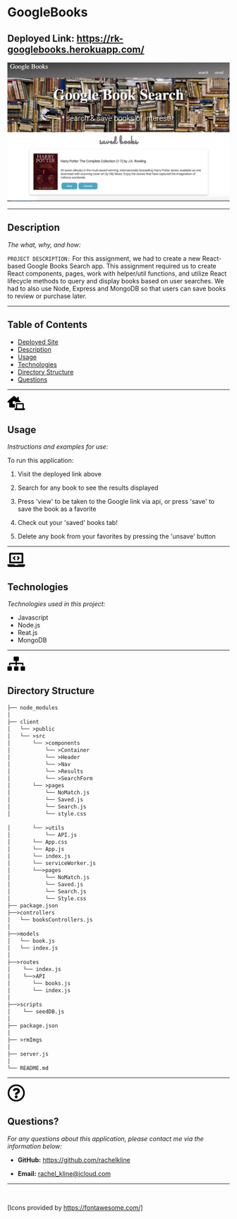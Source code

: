 # GoogleBooks

## Deployed Link: https://rk-googlebooks.herokuapp.com/

![IMAGE](./rmImgs/gBooks.png)


---

## Description

  *The what, why, and how:*

`PROJECT DESCRIPTION:` For this assignment, we had to create a new React-based Google Books Search app. This assignment required us to create React components, pages, work with helper/util functions, and utilize React lifecycle methods to query and display books based on user searches. We had to also use Node, Express and MongoDB so that users can save books to review or purchase later.


  ---


## Table of Contents

  - [Deployed Site](#deployed-site)
  - [Description](#description)
  - [Usage](#usage)
  - [Technologies](#technologies)
  - [Directory Structure](#directory-structure)
  - [Questions](#questions)
 
 ---

<img src = "rmImgs/laptop-house-solid.svg" width="40">


## Usage
  *Instructions and examples for use:*

To run this application:
1. Visit the deployed link above

2. Search for any book to see the results displayed

3. Press 'view' to be taken to the Google link via api, or press 'save' to save the book as a favorite

4. Check out your 'saved' books tab!

5. Delete any book from your favorites by pressing the 'unsave' button

---

<img src = "rmImgs/laptop-code-solid.svg" width="40">


## Technologies
*Technologies used in this project:*
 - Javascript
 - Node.js
 - Reat.js
 - MongoDB

 ---
 <img src = "rmImgs/sitemap-solid.svg" width="40">

## Directory Structure
```
├── node_modules
│ 
├── client
│   └── >public
│   └── >src  
│       └── >components
│           └── >Container
│           └── >Header
│           └── >Nav
│           └── >Results
│           └── >SearchForm
│       └── >pages
│           └── NoMatch.js
│           └── Saved.js
│           └── Search.js
│           └── style.css

│       └── >utils
│           └── API.js
│       └── App.css 
│       └── App.js
│       └── index.js
│       └── serviceWorker.js
│       └──>pages
│           └── NoMatch.js
│           └── Saved.js
│           └── Search.js
│           └── Style.css
├── package.json
├──>controllers
│   └── booksControllers.js 
│  
├──>models
│   └── book.js
│   └── index.js  
│   
├──>routes
│    └── index.js
│    └──>API
│       └── books.js
│       └── index.js
│ 
├──>scripts
│    └── seedDB.js
│ 
├── package.json
│ 
├── >rmImgs
│ 
├── server.js
│ 
└── README.md
```

---

<img src = "rmImgs/question-circle-regular.svg" width="40">

## Questions?

  *For any questions about this application, please contact me via the information below:*

  * **GitHub:** https://github.com/rachelkline
  
  * **Email:** rachel_kline@icloud.com

---
  <br>

  [Icons provided by https://fontawesome.com/]